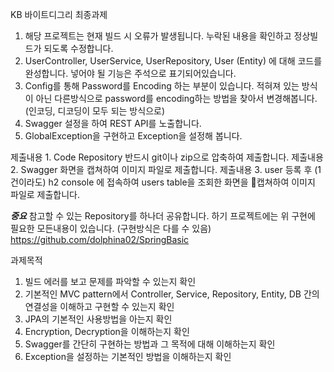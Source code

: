 KB 바이트디그리 최종과제
1. 해당 프로젝트는 현재 빌드 시 오류가 발생됩니다. 누락된 내용을 확인하고 정상빌드가 되도록 수정합니다. 
2. UserController, UserService, UserRepository, User (Entity) 에 대해 코드를 완성합니다. 넣어야 될 기능은 주석으로 표기되어있습니다.
3. Config를 통해 Password를 Encoding 하는 부분이 있습니다. 적혀져 있는 방식이 아닌 다른방식으로 password를 encoding하는 방법을 찾아서 변경해봅니다.(인코딩, 디코딩이 모두 되는 방식으로)
4. Swagger 설정을 하여 REST API를 노출합니다.
5. GlobalException을 구현하고 Exception을 설정해 봅니다.

제출내용 1. Code Repository 반드시 git이나 zip으로 압축하여 제출합니다.
제출내용 2. Swagger 화면을 캡쳐하여 이미지 파일로 제출합니다. 
제출내용 3. user 등록 후 (1건이라도) h2 console 에 접속하여 users table을 조회한 화면을 캡쳐하여 이미지 파일로 제출합니다. 

***중요***
참고할 수 있는 Repository를 하나더 공유합니다. 하기 프로젝트에는 위 구현에 필요한 모든내용이 있습니다. (구현방식은 다를 수 있음)
https://github.com/dolphina02/SpringBasic 


과제목적
1. 빌드 에러를 보고 문제를 파악할 수 있는지 확인
2. 기본적인 MVC pattern에서 Controller, Service, Repository, Entity, DB 간의 연결성을 이해하고 구현할 수 있는지 확인
3. JPA의 기본적인 사용방법을 아는지 확인
4. Encryption, Decryption을 이해하는지 확인
5. Swagger를 간단히 구현하는 방법과 그 목적에 대해 이해하는지 확인
6. Exception을 설정하는 기본적인 방법을 이해하는지 확인
